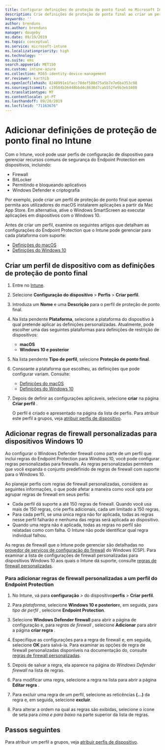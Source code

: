 ```yaml
---
title: Configurar definições de proteção de ponto final no Microsoft Intune – Azure | Microsoft Docs
description: Crie definições de proteção de ponto final ao criar um perfil de dispositivo com o Windows 10 ou macOS no Microsoft Intune.
keywords: ''
author: brenduns
ms.author: brenduns
manager: dougeby
ms.date: 09/19/2019
ms.topic: conceptual
ms.service: microsoft-intune
ms.localizationpriority: high
ms.technology: ''
ms.suite: ems
search.appverid: MET150
ms.custom: intune-azure
ms.collection: M365-identity-device-management
mr.reviewer: karthib
ms.openlocfilehash: 8248991e1facc78def580d75a5b7e7e6ba353c98
ms.sourcegitcommit: c19584b36448bbd4c8638d7cab552fe9b3eb3408
ms.translationtype: MT
ms.contentlocale: pt-PT
ms.lasthandoff: 09/20/2019
ms.locfileid: "71163676"
---
```

# <a name="add-endpoint-protection-settings-in-intune"></a>Adicionar definições de proteção de ponto final no Intune  

Com o Intune, você pode usar perfis de configuração de dispositivo para gerenciar recursos comuns de segurança do Endpoint Protection em dispositivos, incluindo:  
- Firewall   
- BitLocker  
- Permitindo e bloqueando aplicativos  
- Windows Defender e criptografia  

Por exemplo, pode criar um perfil de proteção de ponto final que apenas permita aos utilizadores do macOS instalarem aplicações a partir da Mac App Store. Em alternativa, ative o Windows SmartScreen ao executar aplicações em dispositivos com o Windows 10.  

Antes de criar um perfil, examine os seguintes artigos que detalham as configurações do Endpoint Protection que o Intune pode gerenciar para cada plataforma com suporte:  
   - [Definições do macOS](endpoint-protection-macos.md)  
   - [Definições do Windows 10](endpoint-protection-windows-10.md)  

## <a name="create-a-device-profile-containing-endpoint-protection-settings"></a>Criar um perfil de dispositivo com as definições de proteção de ponto final  

1. Entre no [Intune](https://go.microsoft.com/fwlink/?linkid=2090973).  
3. Selecione **Configuração do dispositivo** > **Perfis** > **Criar perfil**.  
4. Introduza um **Nome** e uma **Descrição** para o perfil de proteção de ponto final.  
5. Na lista pendente **Plataforma**, selecione a plataforma do dispositivo à qual pretende aplicar as definições personalizadas. Atualmente, pode escolher uma das seguintes plataformas para definições de restrição de dispositivos:  
   - **macOS**  
   - **Windows 10 e posterior**  
6. Na lista pendente **Tipo de perfil**, selecione **Proteção de ponto final**.  
7. Consoante a plataforma que escolheu, as definições que pode configurar variam. Consulte:  
   - [Definições do macOS](endpoint-protection-macos.md)  
   - [Definições do Windows 10](endpoint-protection-windows-10.md)  

8. Depois de definir as configurações aplicáveis, selecione **criar** na página **Criar perfil** .  

   O perfil é criado e apresentado na página da lista de perfis. Para atribuir este perfil a grupos, veja [atribuir perfis de dispositivo](device-profile-assign.md).  

## <a name="add-custom-firewall-rules-for-windows-10-devices"></a>Adicionar regras de firewall personalizadas para dispositivos Windows 10  

Ao configurar o Windows Defender firewall como parte de um perfil que inclui regras do Endpoint Protection para Windows 10, você pode configurar regras personalizadas para firewalls. As regras personalizadas permitem que você expanda o conjunto predefinido de regras de firewall com suporte para o Windows 10.  

Ao planejar perfis com regras de firewall personalizadas, considere as seguintes informações, o que pode afetar a maneira como você opta por agrupar regras de firewall em seus perfis:  
- Cada perfil dá suporte a até 150 regras de firewall. Quando você usa mais de 150 regras, crie perfis adicionais, cada um limitado a 150 regras.  
- Para cada perfil, se uma única regra não for aplicada, todas as regras nesse perfil falharão e nenhuma das regras será aplicada ao dispositivo.  
- Quando uma regra não é aplicada, todas as regras no perfil são relatadas como com falha. O Intune não pode identificar qual regra individual falhou.  

As regras de firewall que o Intune pode gerenciar são detalhadas no [provedor de serviços de configuração do firewall]( https://docs.microsoft.com/windows/client-management/mdm/firewall-csp) do Windows (CSP). Para examinar a lista de configurações de firewall personalizadas para dispositivos Windows 10 aos quais o Intune dá suporte, consulte [regras de firewall personalizadas](endpoint-protection-windows-10.md#firewall-rules).  

### <a name="to-add-custom-firewall-rules-to-an-endpoint-protection-profile"></a>Para adicionar regras de firewall personalizadas a um perfil do Endpoint Protection  

1. No Intune, vá para **configuração** > do dispositivo**perfis** > **Criar perfil**.  

2. Para *plataforma*, selecione **Windows 10 e posterior**e, em seguida, para *tipo de perfil* , selecione **Endpoint Protection**.  

3. Selecione **Windows Defender firewall** para abrir a página de configuração e, para *regras de firewall* , selecione **Adicionar** para abrir a página **criar regra** .  

4. Especifique as configurações para a regra de firewall e, em seguida, selecione **OK** para salvá-la. Para examinar as opções de regra de firewall personalizadas disponíveis na documentação do, consulte [regras de firewall personalizadas](endpoint-protection-windows-10.md#firewall-rules).  

5. Depois de salvar a regra, ela aparece na página do *Windows Defender firewall* na lista de regras.  

6. Para modificar uma regra, selecione a regra na lista para abrir a página **Editar regra** .  

7. Para excluir uma regra de um perfil, selecione as reticências **(...)** da regra e, em seguida, selecione **excluir**.  

8. Para alterar a ordem na qual as regras são exibidas, selecione o ícone de seta para *cima e para baixo* na parte superior da lista de regras.  


## <a name="next-steps"></a>Passos seguintes  

Para atribuir um perfil a grupos, veja [atribuir perfis de dispositivo](device-profile-assign.md).  
